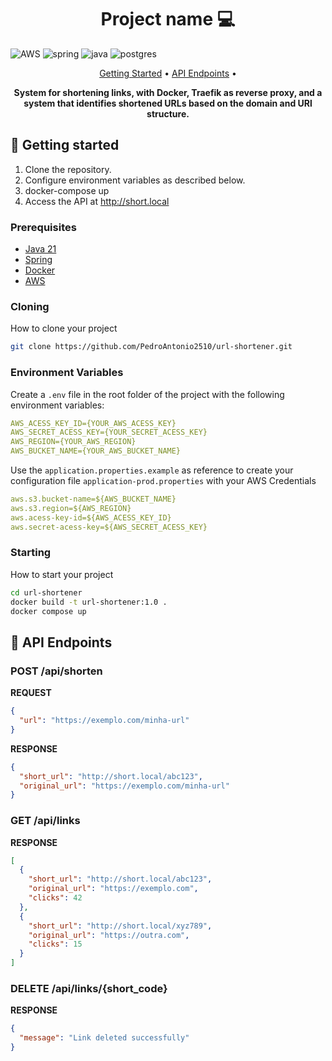 
[JAVA_BADGE]:https://img.shields.io/badge/java-%23ED8B00.svg?style=for-the-badge&logo=openjdk&logoColor=white
[SPRING_BADGE]: https://img.shields.io/badge/spring-%236DB33F.svg?style=for-the-badge&logo=spring&logoColor=white
[AWS_BADGE]:https://img.shields.io/badge/AWS-%23FF9900.svg?style=for-the-badge&logo=amazon-aws&logoColor=white
[POSTGRES_BADGE]:https://img.shields.io/badge/postgres-%23316192.svg?style=for-the-badge&logo=postgresql&logoColor=white


<h1 align="center" style="font-weight: bold;">Project name 💻</h1>

![AWS][AWS_BADGE]
![spring][SPRING_BADGE]
![java][JAVA_BADGE]
![postgres][POSTGRES_BADGE]

<p align="center">
 <a href="#started">Getting Started</a> • 
  <a href="#routes">API Endpoints</a> •
</p>

<p align="center">
  <b>System for shortening links, with Docker, Traefik as reverse proxy, and a system that identifies shortened URLs based on the domain and URl structure.</b>
</p>

<h2 id="started">🚀 Getting started</h2>

1. Clone the repository.
2. Configure environment variables as described below.
3. docker-compose up
4. Access the API at http://short.local

<h3>Prerequisites</h3>

- [Java 21]()
- [Spring]()
- [Docker]()
- [AWS]()

<h3>Cloning</h3>

How to clone your project

```bash
git clone https://github.com/PedroAntonio2510/url-shortener.git
```

<h3> Environment Variables</h3>

Create a `.env` file in the root folder of the project with the following environment variables:
```yaml
AWS_ACESS_KEY_ID={YOUR_AWS_ACESS_KEY}
AWS_SECRET_ACESS_KEY={YOUR_SECRET_ACESS_KEY}
AWS_REGION={YOUR_AWS_REGION}
AWS_BUCKET_NAME={YOUR_AWS_BUCKET_NAME}
```
Use the `application.properties.example` as reference to create your configuration file `application-prod.properties` with your AWS Credentials

```yaml
aws.s3.bucket-name=${AWS_BUCKET_NAME}
aws.s3.region=${AWS_REGION}
aws.acess-key-id=${AWS_ACESS_KEY_ID}
aws.secret-acess-key=${AWS_SECRET_ACESS_KEY}
```

<h3>Starting</h3>

How to start your project

```bash
cd url-shortener
docker build -t url-shortener:1.0 . 
docker compose up
``````


<h2 id="routes">📍 API Endpoints</h2>

<h3 id="post-auth-detail">POST /api/shorten</h3>

**REQUEST**
```json
{
  "url": "https://exemplo.com/minha-url"
}
```

**RESPONSE**
```json
{
  "short_url": "http://short.local/abc123",
  "original_url": "https://exemplo.com/minha-url"
}
```

<h3 id="get-auth-detail">GET /api/links</h3>

**RESPONSE**
```json
[
  {
    "short_url": "http://short.local/abc123",
    "original_url": "https://exemplo.com",
    "clicks": 42
  },
  {
    "short_url": "http://short.local/xyz789",
    "original_url": "https://outra.com",
    "clicks": 15
  }
]
```
<h3 id="get-auth-detail">DELETE /api/links/{short_code}</h3>

**RESPONSE**
```json
{
  "message": "Link deleted successfully"
}
```

